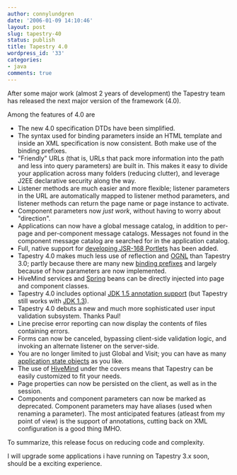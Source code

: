 ```yaml
---
author: connylundgren
date: '2006-01-09 14:10:46'
layout: post
slug: tapestry-40
status: publish
title: Tapestry 4.0
wordpress_id: '33'
categories:
- java
comments: true
---
```


After some major work (almost 2 years of development) the Tapestry team has
released the next major version of the framework (4.0).

Among the features of 4.0 are

  * The new 4.0 specification DTDs have been simplified.
  * The syntax used for binding parameters inside an HTML template and inside an XML specification is now consistent. Both make use of the binding prefixes.
  * "Friendly" URLs (that is, URLs that pack more information into the path and less into query parameters) are built in. This makes it easy to divide your application across many folders (reducing clutter), and leverage J2EE declarative security along the way.
  * Listener methods are much easier and more flexible; listener parameters in the URL are automatically mapped to listener method parameters, and listener methods can return the page name or page instance to activate.
  * Component parameters now _just work_, without having to worry about "direction".
  * Applications can now have a global message catalog, in addition to per-page and per-component message catalogs. Messages not found in the component message catalog are searched for in the application catalog.
  * Full, native support for [developing JSR-168 Portlets](http://blog.refactor.se:81/tapestry-portlet/index.html) has been added.
  * Tapestry 4.0 makes much less use of reflection and [OGNL](http://www.ognl.org) than Tapestry 3.0; partly because there are many new [binding prefixes](http://blog.refactor.se:81/UsersGuide/bindings.html) and largely because of how parameters are now implemented.
  * HiveMind services and [Spring](http://springframework.org/) beans can be directly injected into page and component classes.
  * Tapestry 4.0 includes optional [JDK 1.5 annotation support](http://blog.refactor.se:81/tapestry-annotations/index.html) (but Tapestry still works with [JDK 1.3](http://blog.refactor.se:81/dependencies.html)).
  * Tapestry 4.0 debuts a new and much more sophisticated user input validation subsystem. Thanks Paul!
  * Line precise error reporting can now display the contents of files containing errors.
  * Forms can now be canceled, bypassing client-side validation logic, and invoking an alternate listener on the server-side.
  * You are no longer limited to just Global and Visit; you can have as many [application state objects](http://blog.refactor.se:81/UsersGuide/state.html#state.aso) as you like.
  * The use of [HiveMind](http://jakarta.apache.org/hivemind/) under the covers means that Tapestry can be easily customized to fit your needs.
  * Page properties can now be persisted on the client, as well as in the session.
  * Components and component parameters can now be marked as deprecated. Component parameters may have aliases (used when renaming a parameter).
The most anticipated features (atleast from my point of view) is the support
of annotations, cutting back on XML configuration is a good thing IMHO.

To summarize, this release focus on reducing code and complexity.

I will upgrade some applications i have running on Tapestry 3.x soon, should
be a exciting experience.

